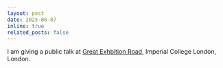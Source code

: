 ```yaml
---
layout: post
date: 2025-06-07
inline: true
related_posts: false
---
```


I am giving a public talk at [Great Exhbition Road](https://www.greatexhibitionroadfestival.co.uk/event/weirdest-object-in-the-universe/?backto=whats-on), Imperial College London, London.  

